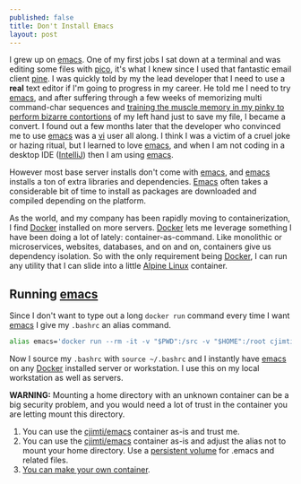 ```yaml
---
published: false
title: Don't Install Emacs
layout: post
---
```

I grew up on [emacs]. One of my first jobs I sat down at a terminal and was editing some files with [pico], it's what I knew since I used that fantastic email client [pine]. I was quickly told by my the lead developer that I need to use a **real** text editor if I'm going to progress in my career. He told me I need to try [emacs], and after suffering through a few weeks of memorizing multi command-char sequences and [training the muscle memory in my pinky to perform bizarre contortions] of my left hand just to save my file, I became a convert. I found out a few months later that the developer who convinced me to use [emacs] was a [vi] user all along. I think I was a victim of a cruel joke or hazing ritual, but I learned to love [emacs], and when I am not coding in a desktop IDE ([IntelliJ]) then I am using [emacs].

However most base server installs don't come with [emacs], and [emacs] installs a ton of extra libraries and dependencies. [Emacs] often takes a considerable bit of time to install as packages are downloaded and compiled depending on the platform.

As the world, and my company has been rapidly moving to containerization, I find [Docker] installed on more servers. [Docker] lets me leverage something I have been doing a lot of lately: container-as-command. Like monolithic or microservices, websites, databases, and on and on, containers give us dependency isolation. So with the only requirement being [Docker], I can run any utility that I can slide into a little [Alpine Linux] container.

## Running [emacs]

Since I don't want to type out a long `docker run` command every time I want [emacs] I give my `.bashrc` an alias command.

```bash
alias emacs='docker run --rm -it -v "$PWD":/src -v "$HOME":/root cjimti/emacs'
```

Now I source my `.bashrc` with `source ~/.bashrc` and I instantly have [emacs] on any [Docker] installed server or workstation. I use this on my local workstation as well as servers.

**WARNING:** Mounting a home directory with an unknown container can be a big security problem, and you would need a lot of trust in the container you are letting mount this directory. 

1. You can use the [cjimti/emacs] container as-is and trust me.
2. You can use the [cjimti/emacs] container as-is and adjust the alias not to mount your home directory. Use a [persistent volume] for .emacs and related files.
3. [You can make your own container](https://github.com/cjimti/cmd-emacs).

[persistent volume]: https://docs.docker.com/storage/volumes/
[training the muscle memory in my pinky to perform bizarre contortions]: https://en.wikipedia.org/wiki/Emacs#Emacs_pinky
[cjimti/emacs]: https://hub.docker.com/r/cjimti/emacs/
[emacs]: https://www.gnu.org/software/emacs/
[pico]: https://en.wikipedia.org/wiki/Pico_(text_editor)
[pine]: https://en.wikipedia.org/wiki/Pine_(email_client)
[vi]: https://en.wikipedia.org/wiki/Vi
[IntelliJ]: https://www.jetbrains.com/
[Docker]: https://www.docker.com/
[Alpine Linux]: https://alpinelinux.org/